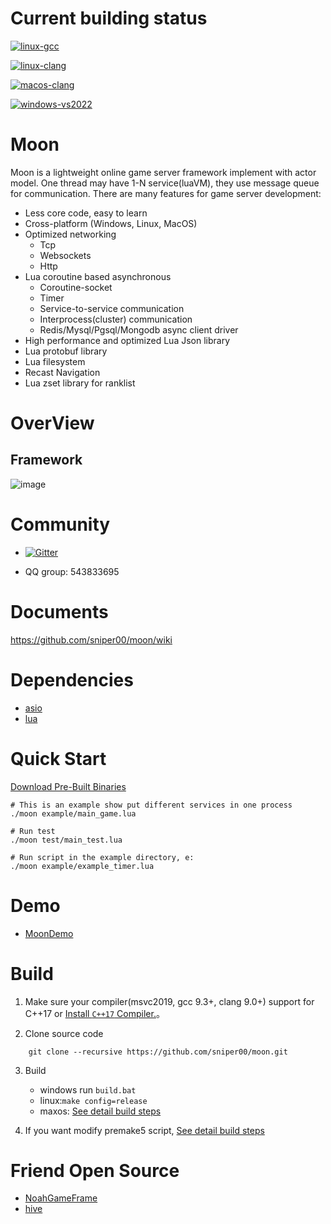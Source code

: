 # Current building status

[![linux-gcc](https://github.com/sniper00/moon/actions/workflows/linux-gcc.yml/badge.svg)](https://github.com/sniper00/moon/actions/workflows/linux-gcc.yml)

[![linux-clang](https://github.com/sniper00/moon/actions/workflows/linux-clang.yml/badge.svg)](https://github.com/sniper00/moon/actions/workflows/linux-clang.yml)

[![macos-clang](https://github.com/sniper00/moon/actions/workflows/macos-clang.yml/badge.svg)](https://github.com/sniper00/moon/actions/workflows/macos-clang.yml)

[![windows-vs2022](https://github.com/sniper00/moon/actions/workflows/windows-vs2022.yml/badge.svg)](https://github.com/sniper00/moon/actions/workflows/windows-vs2022.yml)

# Moon
Moon is a lightweight online game server framework implement with actor model. One thread may have 1-N service(luaVM), they use message queue for communication. There are many features for game server development:

- Less core code, easy to learn
- Cross-platform (Windows, Linux, MacOS)
- Optimized networking
   - Tcp
   - Websockets
   - Http
- Lua coroutine based asynchronous
   - Coroutine-socket
   - Timer
   - Service-to-service communication
   - Interprocess(cluster) communication
   - Redis/Mysql/Pgsql/Mongodb async client driver
- High performance and optimized Lua Json library
- Lua protobuf library
- Lua filesystem
- Recast Navigation
- Lua zset library for ranklist

# OverView

## Framework

![image](https://github.com/sniper00/MoonNetLua/raw/master/image/01.png)

# Community

- [![Gitter](https://badges.gitter.im/undefined/community.svg)](https://gitter.im/undefined/community?utm_source=badge&utm_medium=badge&utm_campaign=pr-badge)

- QQ group: 543833695

# Documents
  
  https://github.com/sniper00/moon/wiki

# Dependencies

- [asio](https://github.com/chriskohlhoff/asio)
- [lua](https://github.com/cloudwu/skynet/tree/master/3rd/lua)

# Quick Start

[Download Pre-Built Binaries](https://github.com/sniper00/moon/releases)



```shell
# This is an example show put different services in one process
./moon example/main_game.lua

# Run test
./moon test/main_test.lua

# Run script in the example directory, e:
./moon example/example_timer.lua

```

# Demo
- [MoonDemo](https://github.com/sniper00/MoonDemo.git)

# Build

1. Make sure your compiler(msvc2019, gcc 9.3+, clang 9.0+) support for C++17 or [Install `C++17` Compiler.](https://github.com/sniper00/moon/wiki/Build#%E5%AE%89%E8%A3%85c17%E7%BC%96%E8%AF%91%E5%99%A8)。

2. Clone source code 

```
    git clone --recursive https://github.com/sniper00/moon.git
``` 

3. Build
    - windows run `build.bat`
    - linux:`make config=release`
    - maxos: [See detail build steps](https://github.com/sniper00/moon/wiki/Build#%E7%BC%96%E8%AF%91)


4. If you want modify premake5 script, [See detail build steps](https://github.com/sniper00/moon/wiki/Build#%E7%BC%96%E8%AF%91)

# Friend Open Source
- [NoahGameFrame](https://github.com/ketoo/NoahGameFrame)
- [hive](https://github.com/hero1s/hive)
